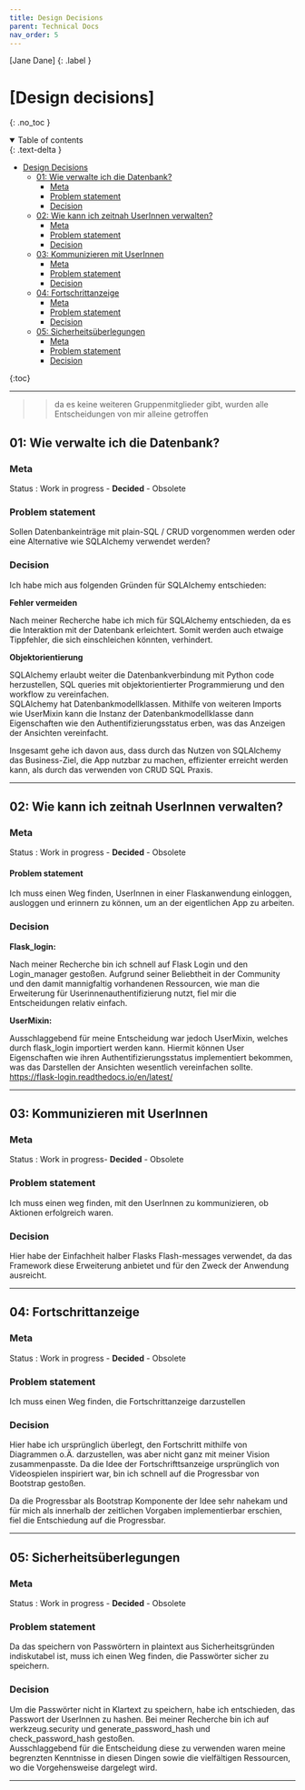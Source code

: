```yaml
---
title: Design Decisions
parent: Technical Docs
nav_order: 5
---
```


[Jane Dane]
{: .label }

# [Design decisions]
{: .no_toc }

<details open markdown="block">
  <summary>
    Table of contents
  </summary>
  {: .text-delta }
  
- [Design Decisions](#design-decisions)
  - [01: Wie verwalte ich die Datenbank?](#01-wie-verwalte-ich-die-datenbank)
    - [Meta](#meta)
    - [Problem statement](#problem-statement)
    - [Decision](#decision)    
  - [02: Wie kann ich zeitnah UserInnen verwalten?](#02-wie-kann-ich-zeitnah-userinnen-verwalten)
    - [Meta](#meta-1)
    - [Problem statement](#problem-statement-1)
    - [Decision](#decision-1)
  - [03: Kommunizieren mit UserInnen](#03-kommunizieren-mit-userinnen)
    - [Meta](#meta-2)
    - [Problem statement](#problem-statement-2)
    - [Decision](#decision-2)
  - [04: Fortschrittanzeige](#04-fortschrittanzeige)
    - [Meta](#meta-3)
    - [Problem statement](#problem-statement-3)
    - [Decision](#decision-3)
  - [05: Sicherheitsüberlegungen](#05-sicherheitsüberlegungen)
    - [Meta](#meta-4)
    - [Problem statement](#problem-statement-4)
    - [Decision](#decision-4)

{:toc}
</details>

---
>> da es keine weiteren Gruppenmitglieder gibt, wurden alle Entscheidungen von mir alleine getroffen

## 01: Wie verwalte ich die Datenbank?

### Meta

Status
: Work in progress - **Decided** - Obsolete


### Problem statement

Sollen Datenbankeinträge mit plain-SQL / CRUD vorgenommen werden oder eine Alternative wie SQLAlchemy verwendet werden?

### Decision

Ich habe mich aus folgenden Gründen für SQLAlchemy entschieden:  

**Fehler vermeiden**  

Nach meiner Recherche habe ich mich für SQLAlchemy entschieden, da es die Interaktion mit der Datenbank erleichtert. Somit werden auch etwaige Tippfehler, die sich einschleichen könnten, verhindert.   

**Objektorientierung** 

SQLAlchemy erlaubt weiter die Datenbankverbindung mit Python code herzustellen, SQL queries mit objektorientierter Programmierung und den workflow zu vereinfachen.    
SQLAlchemy hat Datenbankmodellklassen. Mithilfe von weiteren Imports wie UserMixin kann die Instanz der Datenbankmodellklasse dann   Eigenschaften wie den Authentifizierungsstatus erben, was das Anzeigen der Ansichten vereinfacht. 

Insgesamt gehe ich davon aus, dass durch das Nutzen von SQLAlchemy das Business-Ziel, die App nutzbar zu machen, effizienter erreicht werden kann,   als durch das verwenden von CRUD SQL Praxis.

---
## 02: Wie kann ich zeitnah UserInnen verwalten?

### Meta

Status
: Work in progress - **Decided** - Obsolete


#### Problem statement

Ich muss einen Weg finden, UserInnen in einer Flaskanwendung einloggen, ausloggen und erinnern zu können, um an der eigentlichen App zu arbeiten.

### Decision

**Flask_login:**  

Nach meiner Recherche bin ich schnell auf Flask Login und den Login_manager gestoßen.
Aufgrund seiner Beliebtheit in der Community und den damit mannigfaltig vorhandenen Ressourcen, wie man die Erweiterung für Userinnenauthentifizierung nutzt, fiel mir die Entscheidungen relativ einfach. 

**UserMixin:**

Ausschlaggebend für meine Entscheidung war jedoch UserMixin, welches durch flask_login importiert werden kann. Hiermit können User Eigenschaften wie ihren Authentifizierungsstatus implementiert bekommen, was das Darstellen der Ansichten wesentlich vereinfachen sollte. 
https://flask-login.readthedocs.io/en/latest/

---

## 03: Kommunizieren mit UserInnen

### Meta

Status
: Work in progress- **Decided** - Obsolete


### Problem statement

Ich muss einen weg finden, mit den UserInnen zu kommunizieren, ob Aktionen erfolgreich waren.

### Decision
Hier habe der Einfachheit halber Flasks Flash-messages verwendet, da das Framework diese Erweiterung anbietet und für den Zweck der Anwendung ausreicht.

---

## 04: Fortschrittanzeige

### Meta

Status
: Work in progress - **Decided** - Obsolete


### Problem statement

Ich muss einen Weg finden, die Fortschrittanzeige darzustellen

### Decision

Hier habe ich ursprünglich überlegt, den Fortschritt mithilfe von Diagrammen o.Ä. darzustellen, was aber nicht ganz mit meiner Vision zusammenpasste.
Da die Idee der Fortschrifttsanzeige ursprünglich von Videospielen inspiriert war, bin ich schnell auf die Progressbar von Bootstrap gestoßen.

Da die Progressbar als Bootstrap Komponente der Idee sehr nahekam und für mich als innerhalb der zeitlichen Vorgaben implementierbar erschien, fiel die Entschiedung auf die Progressbar.


---
## 05: Sicherheitsüberlegungen

### Meta

Status
: Work in progress - **Decided** - Obsolete


### Problem statement

Da das speichern von Passwörtern in plaintext aus Sicherheitsgründen indiskutabel ist, muss ich einen Weg finden, die Passwörter sicher zu speichern.

### Decision

Um die Passwörter nicht in Klartext zu speichern, habe ich entschieden, das Passwort der UserInnen zu hashen. Bei meiner Recherche bin ich auf werkzeug.security und generate_password_hash und check_password_hash gestoßen.  
Ausschlaggebend für die Entscheidung diese zu verwenden waren meine begrenzten Kenntnisse in diesen Dingen sowie die vielfältigen Ressourcen, wo die Vorgehensweise dargelegt wird.

---
